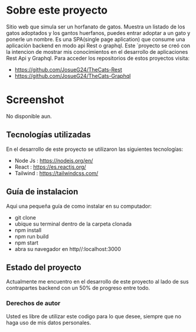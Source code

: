 # Sobre este proyecto

Sitio web que simula ser un horfanato de gatos. Muestra un listado de los gatos adoptados y los gantos huerfanos, puedes entrar adoptar a un gato y ponerle un nombre.
Es una SPA(single page aplication) que consume una aplicación backend en modo api Rest o graphql.
Este ´proyecto se creó con la intencion de mostrar mis conocimientos en el desarrollo de aplicaciones Rest Api y Graphql.
Para acceder los repositorios de estos proyectos visita: 
- https://github.com/JosueG24/TheCats-Rest
- https://github.com/JosueG24/TheCats-Graphql

# Screenshot
No disponible aun.

## Tecnologías utilizadas

En el desarrollo de este proyecto se utilizaron las siguientes tecnologías:

- Node Js : https://nodejs.org/en/
- React : https://es.reactjs.org/
- Tailwind : https://tailwindcss.com/

## Guía de instalacion

Aqui una pequeña guía de como instalar en su computador:
- git clone 
- ubique su terminal dentro de la carpeta clonada
- npm install
- npm run build
- npm start
- abra su navegador en http//:localhost:3000

## Estado del proyecto

Actualmente me encuentro en el desarrollo de este proyecto al lado de sus contrapartes backend con un 50% de progreso entre todo.

### Derechos de autor
Usted es libre de utilizar este codigo para lo que desee, siempre que no haga uso de mis datos personales.


